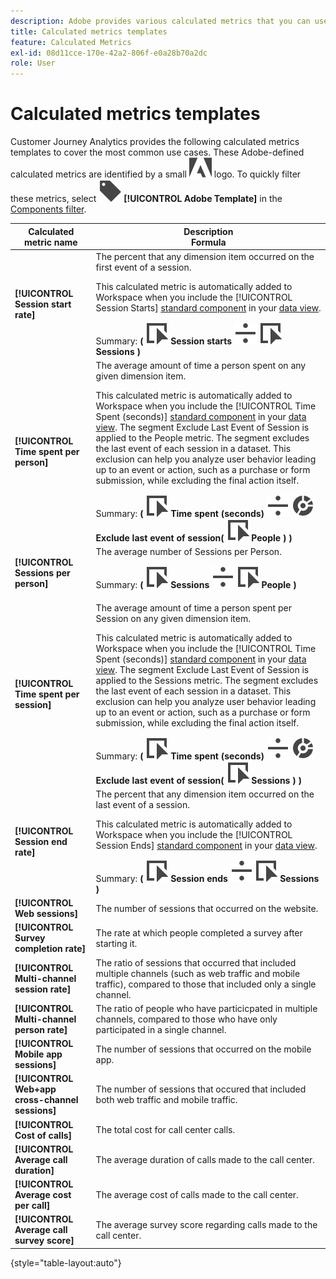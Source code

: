 ```yaml
---
description: Adobe provides various calculated metrics that you can use. This page lists those metrics and their intended uses.
title: Calculated metrics templates
feature: Calculated Metrics
exl-id: 08d11cce-170e-42a2-806f-e0a28b70a2dc
role: User
---
```

# Calculated metrics templates

Customer Journey Analytics provides the following calculated metrics templates to cover the most common use cases. These Adobe-defined calculated metrics are identified by a small ![AdobeLogoSmall](/help/assets/icons/AdobeLogoSmall.svg) logo. To quickly filter these metrics, select ![Label](/help/assets/icons/Label.svg) **[!UICONTROL Adobe Template]** in the [Components filter](/help/components/overview.md#filter).

| Calculated metric name | Description<br/>Formula |
|---------|----------|
| **[!UICONTROL Session start rate]** | The percent that any dimension item occurred on the first event of a session.<p>This calculated metric is automatically added to Workspace when you include the [!UICONTROL Session Starts] [standard component](/help/data-views/component-reference.md) in your [data view](/help/data-views/create-dataview.md).</p>Summary: **(** ![Event](/help/assets/icons/Event.svg) **Session starts** ![Divide](/help/assets/icons/Divide.svg) ![Event](/help/assets/icons/Event.svg) **Sessions** **)** | 
| **[!UICONTROL Time spent per person]** | The average amount of time a person spent on any given dimension item.<p>This calculated metric is automatically added to Workspace when you include the [!UICONTROL Time Spent (seconds)] [standard component](/help/data-views/component-reference.md) in your [data view](/help/data-views/create-dataview.md). The segment Exclude Last Event of Session is applied to the People metric. The segment excludes the last event of each session in a dataset. This exclusion can help you analyze user behavior leading up to an event or action, such as a purchase or form submission, while excluding the final action itself.</p>Summary: **(** ![Event](/help/assets/icons/Event.svg) **Time spent (seconds)** ![Divide](/help/assets/icons/Divide.svg) ![Segmentation](/help/assets/icons/Segmentation.svg) **Exclude last event of session(** ![Event](/help/assets/icons/Event.svg) **People ) )** |
| **[!UICONTROL Sessions per person]** | The average number of Sessions per Person.<p>Summary: **(** ![Event](/help/assets/icons/Event.svg) **Sessions** ![Divide](/help/assets/icons/Divide.svg) ![Event](/help/assets/icons/Event.svg) **People** **)** |
| **[!UICONTROL Time spent per session]** | The average amount of time a person spent per Session on any given dimension item.<p>This calculated metric is automatically added to Workspace when you include the [!UICONTROL Time Spent (seconds)] [standard component](/help/data-views/component-reference.md) in your [data view](/help/data-views/create-dataview.md). The segment Exclude Last Event of Session is applied to the Sessions metric. The segment excludes the last event of each session in a dataset. This exclusion can help you analyze user behavior leading up to an event or action, such as a purchase or form submission, while excluding the final action itself.</p>Summary: **(** ![Event](/help/assets/icons/Event.svg) **Time spent (seconds)** ![Divide](/help/assets/icons/Divide.svg) ![Segmentation](/help/assets/icons/Segmentation.svg) **Exclude last event of session(** ![Event](/help/assets/icons/Event.svg) **Sessions ) )** |
| **[!UICONTROL Session end rate]** | The percent that any dimension item occurred on the last event of a session. <p>This calculated metric is automatically added to Workspace when you include the [!UICONTROL Session Ends] [standard component](/help/data-views/component-reference.md) in your [data view](/help/data-views/create-dataview.md).</p>Summary: **(** ![Event](/help/assets/icons/Event.svg) **Session ends** ![Divide](/help/assets/icons/Divide.svg) ![Event](/help/assets/icons/Event.svg) **Sessions** **)** |
| **[!UICONTROL Web sessions]** | The number of sessions that occurred on the website. |
| **[!UICONTROL Survey completion rate]** | The rate at which people completed a survey after starting it.  |
| **[!UICONTROL Multi-channel session rate]** | The ratio of sessions that occurred that included multiple channels (such as web traffic and mobile traffic), compared to those that included only a single channel.  |
| **[!UICONTROL Multi-channel person rate]** | The ratio of people who have particicpated in multiple channels, compared to those who have only participated in a single channel. |
| **[!UICONTROL Mobile app sessions]** | The number of sessions that occurred on the mobile app. |
| **[!UICONTROL Web+app cross-channel sessions]** | The number of sessions that occured that included both web traffic and mobile traffic. |
| **[!UICONTROL Cost of calls]** | The total cost for call center calls. <!-- <p>Summary: Call length</p> -->  |
| **[!UICONTROL Average call duration]** | The average duration of calls made to the call center.  |
| **[!UICONTROL Average cost per call]** | The average cost of calls made to the call center.  |
| **[!UICONTROL Average call survey score]** | The average survey score regarding calls made to the call center. |

{style="table-layout:auto"}
